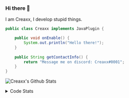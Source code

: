 ### Hi there 👋

I am Creaxx, I develop stupid things. 

```java
public class Creaxx implements JavaPlugin {

    public void onEnable() {
        System.out.println("Hello there!");
    }
    
    public String getContactInfo() {
        return "Message me on discord: Creaxx#0001";
    }
}
```

![Creaxx's Github Stats](https://github-readme-stats.vercel.app/api?username=CreaxxOG&show_icons=true&theme=dark&count_private=true)

<details>
  <summary>Code Stats</summary>

<!--START_SECTION:waka-->
![Code Time](http://img.shields.io/badge/Code%20Time-1%2C270%20hrs%2039%20mins-blue)

![Lines of code](https://img.shields.io/badge/From%20Hello%20World%20I%27ve%20Written-507.2%20thousand%20lines%20of%20code-blue)

**🐱 My GitHub Data** 

> 📦 66.3 kB Used in GitHub's Storage 
 > 
> 🏆 1,544 Contributions in the Year 2023
 > 
> 🚫 Not Opted to Hire
 > 
> 📜 4 Public Repositories 
 > 
> 🔑 2 Private Repositories 
 > 
**I'm an Early 🐤** 

```text
🌞 Morning                279 commits         ██░░░░░░░░░░░░░░░░░░░░░░░   07.08 % 
🌆 Daytime                1696 commits        ███████████░░░░░░░░░░░░░░   43.06 % 
🌃 Evening                1903 commits        ████████████░░░░░░░░░░░░░   48.31 % 
🌙 Night                  61 commits          ░░░░░░░░░░░░░░░░░░░░░░░░░   01.55 % 
```
📅 **I'm Most Productive on Saturday** 

```text
Monday                   466 commits         ███░░░░░░░░░░░░░░░░░░░░░░   11.83 % 
Tuesday                  561 commits         ████░░░░░░░░░░░░░░░░░░░░░   14.24 % 
Wednesday                592 commits         ████░░░░░░░░░░░░░░░░░░░░░   15.03 % 
Thursday                 618 commits         ████░░░░░░░░░░░░░░░░░░░░░   15.69 % 
Friday                   363 commits         ██░░░░░░░░░░░░░░░░░░░░░░░   09.22 % 
Saturday                 727 commits         █████░░░░░░░░░░░░░░░░░░░░   18.46 % 
Sunday                   612 commits         ████░░░░░░░░░░░░░░░░░░░░░   15.54 % 
```


📊 **This Week I Spent My Time On** 

```text
💬 Programming Languages: 
Java                     6 hrs 2 mins        ███████████████████████░░   92.48 % 
Kotlin                   23 mins             █░░░░░░░░░░░░░░░░░░░░░░░░   05.95 % 
XML                      5 mins              ░░░░░░░░░░░░░░░░░░░░░░░░░   01.52 % 
YAML                     0 secs              ░░░░░░░░░░░░░░░░░░░░░░░░░   00.05 % 
GitIgnore file           0 secs              ░░░░░░░░░░░░░░░░░░░░░░░░░   00.00 % 

🔥 Editors: 
IntelliJ                 6 hrs 31 mins       █████████████████████████   100.00 % 
```

**I Mostly Code in Java** 

```text
Java                     55 repos            ████████████████████░░░░░   80.88 % 
Kotlin                   8 repos             ███░░░░░░░░░░░░░░░░░░░░░░   11.76 % 
CSS                      2 repos             █░░░░░░░░░░░░░░░░░░░░░░░░   02.94 % 
TypeScript               2 repos             █░░░░░░░░░░░░░░░░░░░░░░░░   02.94 % 
EJS                      1 repo              ░░░░░░░░░░░░░░░░░░░░░░░░░   01.47 % 
```




 Last Updated on 24/05/2023 12:36:13 UTC
<!--END_SECTION:waka-->
</details>
